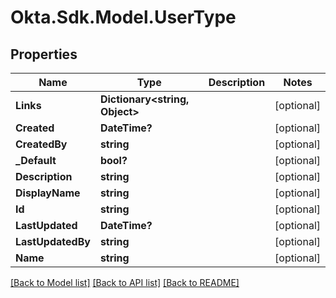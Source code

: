 # Okta.Sdk.Model.UserType
## Properties

Name | Type | Description | Notes
------------ | ------------- | ------------- | -------------
**Links** | **Dictionary&lt;string, Object&gt;** |  | [optional] 
**Created** | **DateTime?** |  | [optional] 
**CreatedBy** | **string** |  | [optional] 
**_Default** | **bool?** |  | [optional] 
**Description** | **string** |  | [optional] 
**DisplayName** | **string** |  | [optional] 
**Id** | **string** |  | [optional] 
**LastUpdated** | **DateTime?** |  | [optional] 
**LastUpdatedBy** | **string** |  | [optional] 
**Name** | **string** |  | [optional] 

[[Back to Model list]](../README.md#documentation-for-models) [[Back to API list]](../README.md#documentation-for-api-endpoints) [[Back to README]](../README.md)

